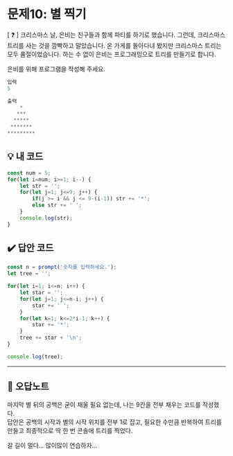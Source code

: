 # 문제10: 별 찍기

[ ❓ ] 크리스마스 날, 은비는 친구들과 함께 파티를 하기로 했습니다. 그런데, 크리스마스 트리를 사는 것을 깜빡하고 말았습니다. 온 가게를 돌아다녀 봤지만 크리스마스 트리는 모두 품절이었습니다. 
하는 수 없이 은비는 프로그래밍으로 트리를 만들기로 합니다. 

은비를 위해 프로그램을 작성해 주세요.


```js
입력
5

출력
    *
   ***
  *****
 *******
*********
```

## 💡 내 코드
```js
const num = 5;
for(let i=num; i>=1; i--) { 
	let str = '';
	for(let j=1; j<=9; j++) { 
		if(j >= i && j <= 9-(i-1)) str += '*';
		else str += ' ';
	}
	console.log(str);
}
```

## ✔️ 답안 코드
```js
const n = prompt('숫자를 입력하세요.');
let tree = '';

for(let i=1; i<=n; i++) {
	let star = '';
	for(let j=1; j<=n-i; j++) { 
		star += ' ';
	}
	for(let k=1; k<=2*i-1; k++) {
		star += '*';
	}
	tree += star + '\n';
}

console.log(tree);
```

---
## 📓 오답노트 
마지막 별 뒤의 공백은 굳이 채울 필요 없는데, 나는 9칸을 전부 채우는 코드를 작성했다.  
답안은 공백의 시작과 별의 시작 위치를 전부 1로 잡고, 필요한 수만큼 반복하여 트리를 만들고 최종적으로 딱 한 번 콘솔에 트리를 찍었다. 

갈 길이 멀다... 많이많이 연습하자... 